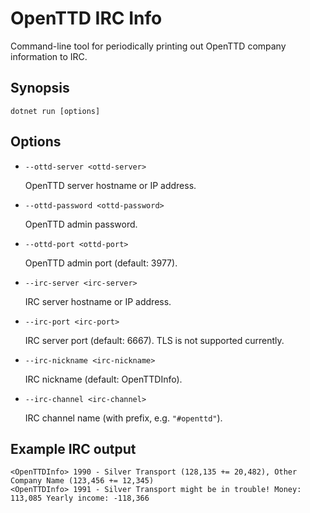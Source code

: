 # OpenTTD IRC Info

Command-line tool for periodically printing out OpenTTD company information to IRC.

## Synopsis

```
dotnet run [options]
```

## Options

- `--ottd-server <ottd-server>`

  OpenTTD server hostname or IP address.

- `--ottd-password <ottd-password>`

  OpenTTD admin password.

- `--ottd-port <ottd-port>`

  OpenTTD admin port (default: 3977).

- `--irc-server <irc-server>`

  IRC server hostname or IP address.

- `--irc-port <irc-port>`

  IRC server port (default: 6667). TLS is not supported currently.

- `--irc-nickname <irc-nickname>`

  IRC nickname (default: OpenTTDInfo).

- `--irc-channel <irc-channel>`

  IRC channel name (with prefix, e.g. `"#openttd"`).

## Example IRC output

```
<OpenTTDInfo> 1990 - Silver Transport (128,135 += 20,482), Other Company Name (123,456 += 12,345)
<OpenTTDInfo> 1991 - Silver Transport might be in trouble! Money: 113,085 Yearly income: -118,366
```
